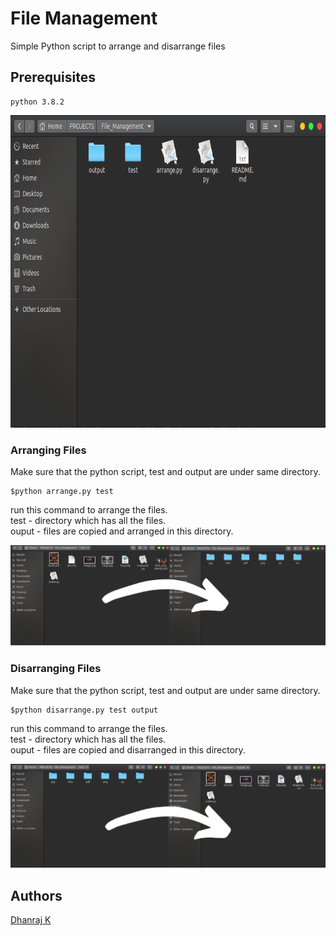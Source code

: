 # File Management

Simple Python script to arrange and disarrange files

## Prerequisites

```
python 3.8.2
```
<img src= "images/main.png" height = '500'>


### Arranging Files

Make sure that the python script, test and output are under same directory. 

```
$python arrange.py test
```
run this command to arrange the files.  
test - directory which has all the files.  
ouput - files are copied and arranged in this directory.


<img src= "images/arrange.png">


### Disarranging Files


Make sure that the python script, test and output are under same directory. 

```
$python disarrange.py test output
```
run this command to arrange the files.  
test - directory which has all the files.  
ouput - files are copied and disarranged in this directory.

<img src= "images/disarrange.png">


## Authors

  [Dhanraj K](https://github.com/DH4NRAJ)
